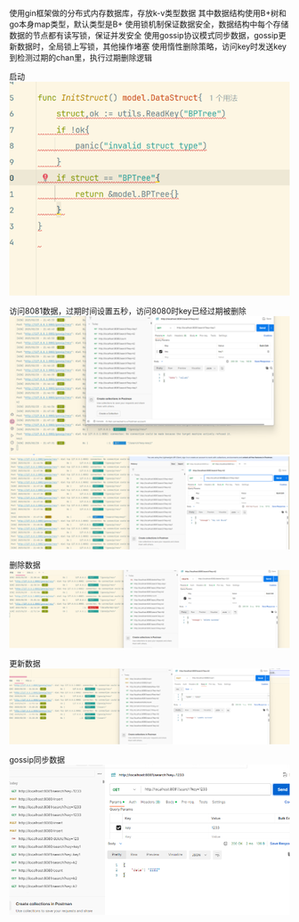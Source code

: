 使用gin框架做的分布式内存数据库，存放k-v类型数据
其中数据结构使用B+树和go本身map类型，默认类型是B+
使用锁机制保证数据安全，数据结构中每个存储数据的节点都有读写锁，保证并发安全
使用gossip协议模式同步数据，gossip更新数据时，全局锁上写锁，其他操作堵塞
使用惰性删除策略，访问key时发送key到检测过期的chan里，执行过期删除逻辑


启动
![start.png](info/start.png)

访问8081数据，过期时间设置五秒，访问8080时key已经过期被删除
![a1.png](info/a1.png)
![a2.png](info/a2.png)

删除数据
![d1.png](info/d1.png)

更新数据
![u1.png](info/u1.png)

gossip同步数据
![u2.png](info/u2.png)